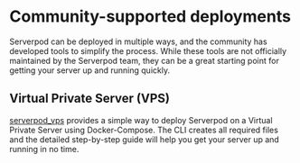 # Community-supported deployments

Serverpod can be deployed in multiple ways, and the community has developed tools to simplify the process. While these tools are not officially maintained by the Serverpod team, they can be a great starting point for getting your server up and running quickly.

## Virtual Private Server (VPS)

[serverpod_vps](https://pub.dev/packages/serverpod_vps) provides a simple way to deploy Serverpod on a Virtual Private Server using Docker-Compose. The CLI creates all required files and the detailed step-by-step guide will help you get your server up and running in no time.
